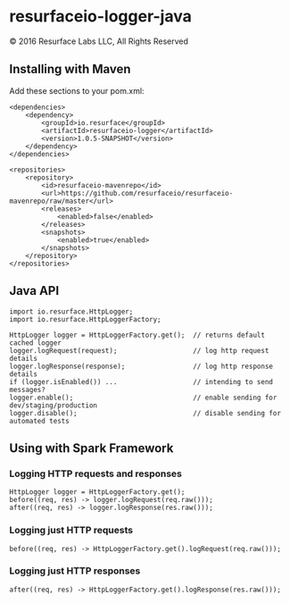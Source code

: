 # resurfaceio-logger-java
&copy; 2016 Resurface Labs LLC, All Rights Reserved

## Installing with Maven

Add these sections to your pom.xml:

    <dependencies>
        <dependency>
            <groupId>io.resurface</groupId>
            <artifactId>resurfaceio-logger</artifactId>
            <version>1.0.5-SNAPSHOT</version>
        </dependency>
    </dependencies>

    <repositories>
        <repository>
            <id>resurfaceio-mavenrepo</id>
            <url>https://github.com/resurfaceio/resurfaceio-mavenrepo/raw/master</url>
            <releases>
                <enabled>false</enabled>
            </releases>
            <snapshots>
                <enabled>true</enabled>
            </snapshots>
        </repository>
    </repositories>

## Java API

    import io.resurface.HttpLogger;
    import io.resurface.HttpLoggerFactory;
    
    HttpLogger logger = HttpLoggerFactory.get();  // returns default cached logger
    logger.logRequest(request);                   // log http request details
    logger.logResponse(response);                 // log http response details
    if (logger.isEnabled()) ...                   // intending to send messages?
    logger.enable();                              // enable sending for dev/staging/production
    logger.disable();                             // disable sending for automated tests

## Using with Spark Framework

### Logging HTTP requests and responses

    HttpLogger logger = HttpLoggerFactory.get();
    before((req, res) -> logger.logRequest(req.raw()));
    after((req, res) -> logger.logResponse(res.raw()));    

### Logging just HTTP requests

    before((req, res) -> HttpLoggerFactory.get().logRequest(req.raw()));

### Logging just HTTP responses

    after((req, res) -> HttpLoggerFactory.get().logResponse(res.raw()));    
